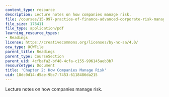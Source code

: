 ```yaml
---
content_type: resource
description: Lecture notes on how companies manage risk.
file: /courses/15-997-practice-of-finance-advanced-corporate-risk-management-spring-2009/18dc0d14d5ae9bc774536118486da215_MIT15_997s09_read02_ch02.pdf
file_size: 176411
file_type: application/pdf
learning_resource_types:
- Readings
license: https://creativecommons.org/licenses/by-nc-sa/4.0/
ocw_type: OCWFile
parent_title: Readings
parent_type: CourseSection
parent_uid: 4cfbafa2-bf48-4cfa-c155-996145aeb3b7
resourcetype: Document
title: 'Chapter 2: How Companies Manage Risk'
uid: 18dc0d14-d5ae-9bc7-7453-6118486da215
---
```

Lecture notes on how companies manage risk.